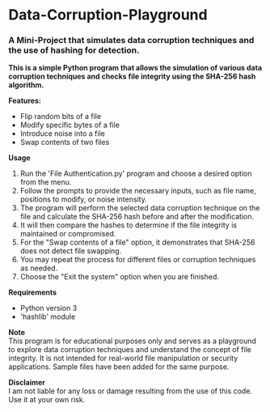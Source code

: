 # Data-Corruption-Playground
<h3>A Mini-Project that simulates data corruption techniques and the use of hashing for detection.</h3>

**This is a simple Python program that allows the simulation of various data corruption techniques and checks file integrity using the SHA-256 hash algorithm.**

**Features:**
<ul>
<li>Flip random bits of a file
<li>Modify specific bytes of a file
<li>Introduce noise into a file
<li>Swap contents of two files
</ul>

**Usage**
<ol>
  <li>Run the 'File Authentication.py' program and choose a desired option from the menu.</li>
  <li>Follow the prompts to provide the necessary inputs, such as file name, positions to modify, or noise intensity.</li>
  <li>The program will perform the selected data corruption technique on the file and calculate the SHA-256 hash before and after the modification.</li>
  <li>It will then compare the hashes to determine if the file integrity is maintained or compromised.</li>
  <li>For the "Swap contents of a file" option, it demonstrates that SHA-256 does not detect file swapping.</li>
  <li>You may repeat the process for different files or corruption techniques as needed.</li>
  <li>Choose the "Exit the system" option when you are finished.</li>
</ol>

**Requirements**
<ul>
  <li>Python version 3</li>
  <li>'hashlib' module</li>
</ul>

**Note**<br>
This program is for educational purposes only and serves as a playground to explore data corruption techniques and understand the concept of file integrity. It is not intended for real-world file manipulation or security applications.
Sample files have been added for the same purpose.

**Disclaimer**<br>
I am not liable for any loss or damage resulting from the use of this code. Use it at your own risk.
